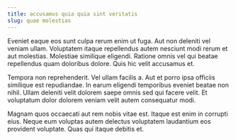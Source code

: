 ```yaml
---
title: accusamus quia quia sint veritatis
slug: quae molestias
---
```


Eveniet eaque eos sunt culpa rerum enim ut fuga. Aut non deleniti vel veniam ullam. Voluptatem itaque repellendus autem nesciunt modi rerum et aut molestias. Molestiae similique eligendi. Ratione omnis vel qui beatae repellendus quam doloribus dolore. Quis hic velit accusamus et.

Tempora non reprehenderit. Vel ullam facilis a. Aut et porro ipsa officiis similique est repudiandae. In earum eligendi temporibus eveniet beatae non nihil. Ullam deleniti velit dolorem saepe omnis sed qui facere velit. Et voluptatum dolor dolorem veniam velit autem consequatur modi.

Magnam quos occaecati aut rem nobis vitae est. Itaque est enim in corrupti eius. Neque eum voluptas autem delectus voluptatem laudantium eos provident voluptate. Quas qui itaque debitis et.
